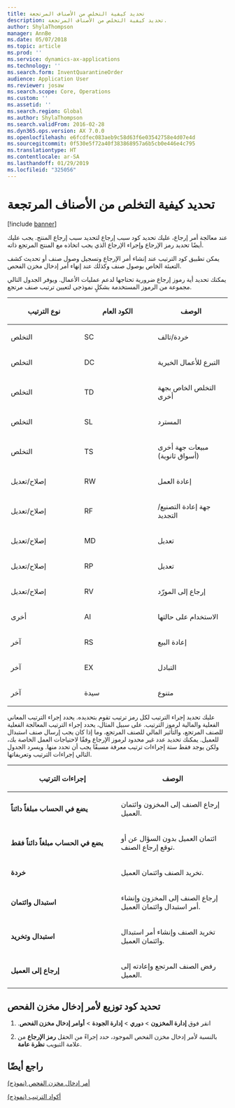 ```yaml
---
title: تحديد كيفية التخلص من الأصناف المرتجعة
description: تحديد كيفية التخلص من الأصناف المرتجعة.
author: ShylaThompson
manager: AnnBe
ms.date: 05/07/2018
ms.topic: article
ms.prod: ''
ms.service: dynamics-ax-applications
ms.technology: ''
ms.search.form: InventQuarantineOrder
audience: Application User
ms.reviewer: josaw
ms.search.scope: Core, Operations
ms.custom: ''
ms.assetid: ''
ms.search.region: Global
ms.author: ShylaThompson
ms.search.validFrom: 2016-02-28
ms.dyn365.ops.version: AX 7.0.0
ms.openlocfilehash: e6fcdfec083aeb9c58d63f6e03542758e4d07e4d
ms.sourcegitcommit: 0f530e5f72a40f383868957a6b5cb0e446e4c795
ms.translationtype: HT
ms.contentlocale: ar-SA
ms.lasthandoff: 01/29/2019
ms.locfileid: "325056"
---
```

# <a name="specify-how-to-dispose-of-returned-items"></a>تحديد كيفية التخلص من الأصناف المرتجعة 

[!include [banner](../includes/banner.md)]


عند معالجة أمر إرجاع، عليك تحديد كود سبب إرجاع لتحديد سبب إرجاع المنتج. يجب عليك أيضًا تحديد رمز الإرجاع وإجراء الإرجاع الذي يجب اتخاذه مع المنتج المرتجع ذاته.

يمكن تطبيق كود الترتيب عند إنشاء أمر الإرجاع وتسجيل وصول صنف أو تحديث كشف التعبئة الخاص بوصول صنف وكذلك عند إنهاء أمر إدخال مخزن الفحص.

يمكنك تحديد أية رموز إرجاع ضرورية تحتاجها لدعم عمليات الأعمال. ويوفر الجدول التالي مجموعة من الرموز المستخدمة بشكلٍ نموذجي لتعيين ترتيب صنف مرتجع.

<table>
<colgroup>
<col style="width: 33%" />
<col style="width: 33%" />
<col style="width: 33%" />
</colgroup>
<thead>
<tr class="header">
<th><p>نوع الترتيب</p></th>
<th><p>الكود العام</p></th>
<th><p>‏‏الوصف</p></th>
</tr>
</thead>
<tbody>
<tr class="odd">
<td><p>التخلص</p></td>
<td><p>SC</p></td>
<td><p>خردة/تالف</p></td>
</tr>
<tr class="even">
<td><p>التخلص</p></td>
<td><p>DC</p></td>
<td><p>التبرع للأعمال الخيرية</p></td>
</tr>
<tr class="odd">
<td><p>التخلص</p></td>
<td><p>TD</p></td>
<td><p>التخلص الخاص بجهة أخرى</p></td>
</tr>
<tr class="even">
<td><p>التخلص</p></td>
<td><p>SL</p></td>
<td><p>المسترد</p></td>
</tr>
<tr class="odd">
<td><p>التخلص</p></td>
<td><p>TS</p></td>
<td><p>مبيعات جهة أخرى (أسواق ثانوية)</p></td>
</tr>
<tr class="even">
<td><p>إصلاح/تعديل</p></td>
<td><p>RW</p></td>
<td><p>إعادة العمل</p></td>
</tr>
<tr class="odd">
<td><p>إصلاح/تعديل</p></td>
<td><p>RF</p></td>
<td><p>جهة إعادة التصنيع/التجديد</p></td>
</tr>
<tr class="even">
<td><p>إصلاح/تعديل</p></td>
<td><p>MD</p></td>
<td><p>تعديل</p></td>
</tr>
<tr class="odd">
<td><p>إصلاح/تعديل</p></td>
<td><p>RP</p></td>
<td><p>تعديل</p></td>
</tr>
<tr class="even">
<td><p>إصلاح/تعديل</p></td>
<td><p>RV</p></td>
<td><p>إرجاع إلى المورّد</p></td>
</tr>
<tr class="odd">
<td><p>أخرى</p></td>
<td><p>AI</p></td>
<td><p>الاستخدام على حالتها</p></td>
</tr>
<tr class="even">
<td><p>آخر</p></td>
<td><p>RS</p></td>
<td><p>إعادة البيع</p></td>
</tr>
<tr class="odd">
<td><p>آخر</p></td>
<td><p>EX</p></td>
<td><p>التبادل</p></td>
</tr>
<tr class="even">
<td><p>آخر</p></td>
<td><p>سيدة</p></td>
<td><p>متنوع</p></td>
</tr>
</tbody>
</table>


عليك تحديد إجراء الترتيب لكل رمز ترتيب تقوم بتحديده. يحدد إجراء الترتيب المعاني الفعلية والمالية لرموز الترتيب. على سبيل المثال، يحدد إجراء الترتيب المعالجة الفعلية للصنف المرتجع، والتأثير المالي للصنف المرتجع، وما إذا كان يجب إرسال صنف استبدال للعميل. يمكنك تحديد عدد غير محدود لرموز الإرجاع وفقًا لاحتياجات العمل الخاصة بك، ولكن يوجد فقط ستة إجراءات ترتيب معرفة مسبقًا يجب أن تحدد منها. ويسرد الجدول التالي إجراءات الترتيب وتعريفاتها.

<table>
<colgroup>
<col style="width: 50%" />
<col style="width: 50%" />
</colgroup>
<thead>
<tr class="header">
<th><p>إجراءات الترتيب</p></th>
<th><p>الوصف</p></th>
</tr>
</thead>
<tbody>
<tr class="odd">
<td><p><strong>يضع في الحساب مبلغاً دائناً</strong></p></td>
<td><p>إرجاع الصنف إلى المخزون وائتمان العميل.</p></td>
</tr>
<tr class="even">
<td><p><strong>يضع في الحساب مبلغاً دائناً فقط</strong></p></td>
<td><p>ائتمان العميل بدون السؤال عن أو توقع إرجاع الصنف.</p></td>
</tr>
<tr class="odd">
<td><p><strong>خردة</strong></p></td>
<td><p>تخريد الصنف وائتمان العميل.</p></td>
</tr>
<tr class="even">
<td><p><strong>استبدال وائتمان</strong></p></td>
<td><p>إرجاع الصنف إلى المخزون وإنشاء أمر استبدال وائتمان العميل.</p></td>
</tr>
<tr class="odd">
<td><p><strong>استبدال وتخريد</strong></p></td>
<td><p>تخريد الصنف وإنشاء أمر استبدال وائتمان العميل.</p></td>
</tr>
<tr class="even">
<td><p><strong>إرجاع إلى العميل</strong></p></td>
<td><p>رفض الصنف المرتجع وإعادته إلى العميل.</p></td>
</tr>
</tbody>
</table>


## <a name="select-a-disposition-code-for-a-quarantine-order"></a>تحديد كود توزيع لأمر إدخال مخزن الفحص

1.  ‏‫انقر فوق **‏‫إدارة المخزون‬** \> **دوري** \> **إدارة الجودة** \>‏‫ **أوامر إدخال مخزن الفحص**.

2.  بالنسبة لأمر إدخال مخزن الفحص الموجود، حدد إجراءً من الحقل **رمز الإرجاع** من علامة التبويب **نظرة عامة**.



## <a name="see-also"></a>راجع أيضًا

[أمر إدخال مخزن الفحص (نموذج)](https://technet.microsoft.com/en-us/library/aa554073(v=ax.60))

[أكواد الترتيب (نموذج)](https://technet.microsoft.com/en-us/library/hh597113\(v=ax.60\))

  


